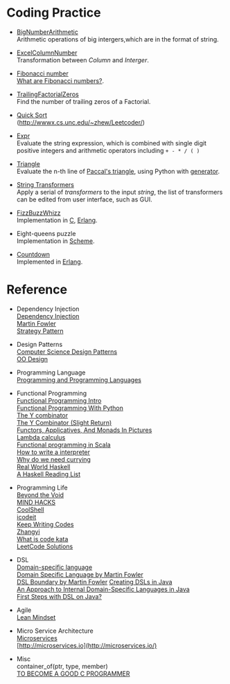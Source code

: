 Coding Practice
==========

* [BigNumberArithmetic](https://github.com/zhizhuwang/codekata/tree/master/BigNumberArithmetic)    
    Arithmetic operations of  big intergers,which are in the format of string.    

* [ExcelColumnNumber](https://github.com/zhizhuwang/codekata/tree/master/ExcelColumnNumber)        
    Transformation between *Column* and *Interger*.    

* [Fibonacci number](https://github.com/zhizhuwang/codekata/tree/master/Fibonacci/erl)    
    [What are Fibonacci numbers?](http://en.wikipedia.org/wiki/Fibonacci_number).    

* [TrailingFactorialZeros](https://github.com/zhizhuwang/codekata/tree/master/TrailingFactorialZeros)  
    Find the number of trailing zeros of a Factorial.    

* [Quick Sort](https://github.com/zhizhuwang/codekata/tree/master/QuickSort)    
	(http://wwwx.cs.unc.edu/~zhew/Leetcoder/) 
	
* [Expr](https://github.com/zhizhuwang/codekata/tree/master/expr)    
    Evaluate the string expression, which is combined with single digit positive integers and arithmetic operators including `+ - * / ( ) `  

* [Triangle](https://github.com/zhizhuwang/codekata/tree/master/Triangles)    
    Evaluate the n-th line of [Paccal's triangle](https://en.wikipedia.org/wiki/Pascal%27s_triangle), using Python with [generator](https://wiki.python.org/moin/Generators).    

* [String Transformers](https://github.com/zhizhuwang/codekata/tree/master/StringTransformer)    
    Apply a serial of *transformers* to the input *string*, the list of transformers can be edited from user interface, such as GUI.

* [FizzBuzzWhizz](https://github.com/zhizhuwang/codekata/tree/master/FizzBuzzWhizz)     
    Implementation in [C](https://github.com/zhizhuwang/codekata/blob/master/FizzBuzzWhizz/FizzBuzzWhizz.c), [Erlang](https://github.com/zhizhuwang/codekata/blob/master/FizzBuzzWhizz/fizzBuzzWhizz.erl).

* Eight-queens puzzle   
    Implementation in [Scheme](https://github.com/zhizhuwang/SICP-Solutions/blob/master/ch%202/2.42.rkt).    

* [Countdown](http://www.cs.nott.ac.uk/~pszgmh/countdown.pdf)    
    Implemented in [Erlang](https://github.com/zhizhuwang/codekata/blob/master/Countdown/countdown.erl).    

Reference
===========

* Dependency Injection    
    [Dependency Injection](https://en.wikipedia.org/wiki/Dependency_injection#cite_note-3)  
    [Martin Fowler](http://www.martinfowler.com/articles/injection.html)  
    [Strategy Pattern](https://en.wikipedia.org/wiki/Strategy_pattern)  


* Design Patterns  
    [Computer Science Design Patterns](https://en.wikibooks.org/wiki/Computer_Science_Design_Patterns)  
    [OO Design](http://www.oodesign.com/)    

* Programming Language    
    [Programming and Programming Languages](http://papl.cs.brown.edu/2014/)    
    

* Functional Programming    
    [Functional Programming Intro](http://coolshell.cn/articles/10822.html)  
    [Functional Programming With Python](http://kachayev.github.io/talks/uapycon2012/#/)    
    [The Y combinator](https://medium.com/@ayanonagon/the-y-combinator-no-not-that-one-7268d8d9c46)     
    [The Y Combinator (Slight Return)](http://mvanier.livejournal.com/2897.html)  
    [Functors, Applicatives, And Monads In Pictures](http://adit.io/posts/2013-04-17-functors,_applicatives,_and_monads_in_pictures.html)  
    [Lambda calculus](http://liujiacai.net/blog/2014/10/12/lambda-calculus-introduction/)    
    [Functional programming in Scala](http://adv-r.had.co.nz/Functional-programming.html)    
    [How to write a interpreter](http://www.yinwang.org/blog-cn/2012/08/01/interpreter/)    
    [Why do we need currying](http://luochen1990.me/2015/why-curry/)    
    [Real World Haskell](https://github.com/sancao2/real-world-haskell-cn)   
    [A Haskell Reading List](http://www.stephendiehl.com/posts/essential_haskell.html)     
    


* Programming Life  
    [Beyond the Void](https://www.byvoid.com/)    
    [MIND HACKS](http://mindhacks.cn/)    
    [CoolShell](http://coolshell.cn/)    
    [icodeit](http://icodeit.org/)    
    [Keep Writing Codes](http://liujiacai.net)    
    [Zhangyi](http://zhangyi.farbox.com/)    
    [What is code kata](http://www.nginx.cn/4255.html)    
    [LeetCode Solutions](https://www.gitbook.com/book/siddontang/leetcode-solution/details)    


* DSL    
    [Domain-specific language](https://en.wikipedia.org/wiki/Domain-specific_language)    
    [Domain Specific Language by Martin Fowler](http://martinfowler.com/bliki/DomainSpecificLanguage.html)  
    [DSL Boundary by Martin Fowler](http://martinfowler.com/bliki/DslBoundary.html)
    [Creating DSLs in Java](http://www.javaworld.com/article/2077865/core-java/core-java-creating-dsls-in-java-part-1-what-is-a-domain-specific-language.html)    
    [An Approach to Internal Domain-Specific Languages in Java](http://www.infoq.com/articles/internal-dsls-java)   
    [First Steps with DSL on Java?](http://stackoverflow.com/questions/3305729/first-steps-with-dsl-on-java)    


* Agile	   
    [Lean Mindset](http://www.poppendieck.com/)    

* Micro Service Architecture   
  [Microservices](http://martinfowler.com/articles/microservices.html)    
  [http://microservices.io](http://microservices.io/)    


* Misc    
    container_of(ptr, type, member)    
    [TO BECOME A GOOD C PROGRAMMER](http://fabiensanglard.net/c/)    




